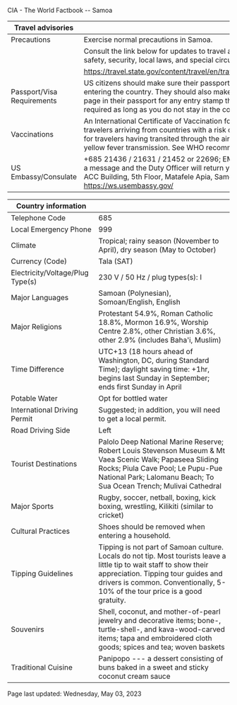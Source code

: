 CIA - The World Factbook -- Samoa

| Travel advisories | |
| --- | --- |
| Precautions | Exercise normal precautions in Samoa. |
| | Consult the link below for updates to travel advisories and statements on safety, security, local laws, and special circumstances in this country. |
| | <https://travel.state.gov/content/travel/en/traveladvisories/traveladvisories.html> |
| Passport/Visa Requirements | US citizens should make sure their passport is valid at the date of their entering the country. They should also make sure they have at least 1 blank page in their passport for any entry stamp that will be required. A visa is not required as long as you do not stay in the country more than 90 days. |
| Vaccinations | An International Certificate of Vaccination for yellow fever is required for travelers arriving from countries with a risk of yellow fever transmission and for travelers having transited through the airport of a country with risk of yellow fever transmission. See WHO recommendations.  <http://www.who.int/> |
| US Embassy/Consulate | +685 21436 / 21631 / 21452 or 22696; EMER: +685 7771776, please leave a message and the Duty Officer will return your call; U S Embassy Samoa, ACC Building, 5th Floor, Matafele Apia, Samoa; ApiaConsular@state.gov; https://ws.usembassy.gov/ |

| Country information |  |
| --- | --- |
| Telephone Code | 685 |
| Local Emergency Phone | 999 |
| Climate | Tropical; rainy season (November to April), dry season (May to October) |
| Currency (Code) | Tala (SAT) |
| Electricity/Voltage/Plug Type(s) | 230 V / 50 Hz / plug types(s): I |
| Major Languages | Samoan (Polynesian), Somoan/English, English |
| Major Religions | Protestant 54.9%, Roman Catholic 18.8%, Mormon 16.9%, Worship Centre 2.8%, other Christian 3.6%, other 2.9% (includes Baha'i, Muslim) |
| Time Difference | UTC+13 (18 hours ahead of Washington, DC, during Standard Time); daylight saving time: +1hr, begins last Sunday in September; ends first Sunday in April |
| Potable Water | Opt for bottled water |
| International Driving Permit | Suggested; in addition, you will need to get a local permit. |
| Road Driving Side | Left |
| Tourist Destinations | Palolo Deep National Marine Reserve; Robert Louis Stevenson Museum & Mt Vaea Scenic Walk; Papaseea Sliding Rocks; Piula Cave Pool; Le Pupu-Pue National Park; Lalomanu Beach; To Sua Ocean Trench; Mulivai Cathedral |
| Major Sports | Rugby, soccer, netball, boxing, kick boxing, wrestling, Kilikiti (similar to cricket) |
| Cultural Practices | Shoes should be removed when entering a household. |
| Tipping Guidelines | Tipping is not part of Samoan culture. Locals do not tip. Most tourists leave a little tip to wait staff to show their appreciation. Tipping tour guides and drivers is common. Conventionally, 5-10% of the tour price is a good gratuity. |
| Souvenirs | Shell, coconut, and mother-of-pearl jewelry and decorative items; bone-, turtle-shell-, and kava-wood-carved items; tapa and embroidered cloth goods; spices and tea; woven baskets |
| Traditional Cuisine | Panipopo --- a dessert consisting of buns baked in a sweet and sticky coconut cream sauce |

Page last updated: Wednesday, May 03, 2023
